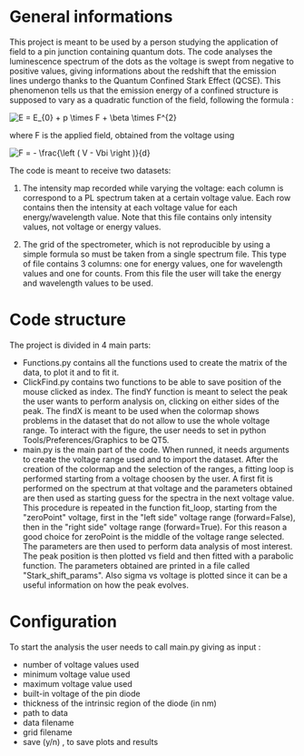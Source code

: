 # General informations
This project is meant to be used by a person studying the application of field to a pin junction containing quantum dots. The code analyses the luminescence spectrum 
of the dots as the voltage is swept from negative to positive values, giving informations about the redshift that the emission lines undergo thanks to the 
Quantum Confined Stark Effect (QCSE). This phenomenon tells us that the emission energy of a confined structure is supposed to vary as a quadratic function of the field,
following the formula :   

<img src="https://latex.codecogs.com/svg.image?E&space;=&space;E_{0}&space;&plus;&space;p&space;\times&space;F&space;&plus;&space;\beta&space;\times&space;F^{2}" title="E = E_{0} + p \times F + \beta \times F^{2}" />    

where F is the applied field, obtained from the voltage using    

<img src="https://latex.codecogs.com/svg.image?F&space;=&space;-&space;\frac{\left&space;(&space;V&space;-&space;Vbi&space;\right&space;)}{d}" title="F = - \frac{\left ( V - Vbi \right )}{d}" />

The code is meant to receive two datasets:

1. The intensity map recorded while varying the voltage: each column is correspond to a PL spectrum taken at a certain voltage value.
Each row contains then the intensity at each voltage value for each energy/wavelength value. Note that this file contains only intensity values, not voltage or energy values.

2. The grid of the spectrometer, which is not reproducible by using a simple formula so must be taken from a single spectrum file. 
This type of file contains 3 columns: one for energy values, one for wavelength values and one for counts. From this file the user will take the energy and wavelength values to be used.

# Code structure
The project is divided in 4 main parts:

* Functions.py contains all the functions used to create the matrix of the data, to plot it and to fit it.
* ClickFind.py contains two functions to be able to save position of the mouse clicked as index. The findY function 
is meant to select the peak the user wants to perform analysis on, clicking on either sides of the peak. The findX is meant 
to be used when the colormap shows problems in the dataset that do not allow to use the whole voltage range. To interact with the figure, the user needs to set in python Tools/Preferences/Graphics to be QT5.
* main.py is the main part of the code. When runned, it needs arguments to create the voltage range used and to import the dataset. 
After the creation of the colormap and the selection of the ranges, a fitting loop is performed starting from a voltage choosen by the user. 
A first fit is performed on the spectrum at that voltage and the parameters obtained are then used as starting guess for the spectra in the next voltage value. 
This procedure is repeated in the function fit_loop, starting from the "zeroPoint" voltage, first in the "left side" voltage range (forward=False), 
then in the "right side" voltage range (forward=True). For this reason a good choice for zeroPoint is the middle of the voltage range selected. 
The parameters are then used to perform data analysis of most interest. The peak position is then plotted vs field and then fitted with a parabolic function. 
The parameters obtained are printed in a file called "Stark_shift_params". Also sigma vs voltage is plotted since it can be a useful information on how the peak evolves. 

# Configuration
To start the analysis the user needs to call main.py giving as input :
- number of voltage values used
- minimum voltage value used
- maximum voltage value used
- built-in voltage of the pin diode
- thickness of the intrinsic region of the diode (in nm)
- path to data
- data filename
- grid filename
- save (y/n) , to save plots and results
